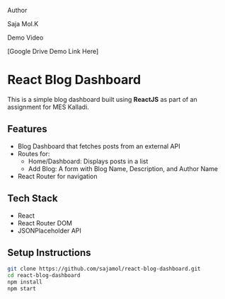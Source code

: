 Author

Saja Mol.K

Demo Video

[Google Drive Demo Link Here]


# React Blog Dashboard

This is a simple blog dashboard built using **ReactJS** as part of an assignment for MES Kalladi.

## Features

- Blog Dashboard that fetches posts from an external API
- Routes for:
  - Home/Dashboard: Displays posts in a list
  - Add Blog: A form with Blog Name, Description, and Author Name
- React Router for navigation

## Tech Stack

- React
- React Router DOM
- JSONPlaceholder API

## Setup Instructions

```bash
git clone https://github.com/sajamol/react-blog-dashboard.git
cd react-blog-dashboard
npm install
npm start
